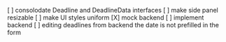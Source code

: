 [ ] consolodate Deadline and DeadlineData interfaces
[ ] make side panel resizable
[ ] make UI styles uniform
[X] mock backend
[ ] implement backend
[ ] editing deadlines from backend the date is not prefilled in the form
